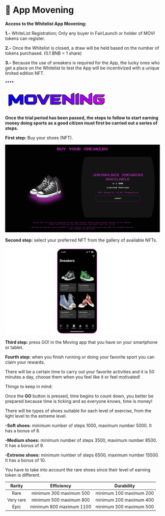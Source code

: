 # 📲 App Movening

**Access to the Whitelist App Movening:**&#x20;

**1.-**  WhiteList Registration; Only any buyer in FairLaunch or holder of MOVI tokens can register.

**2.-** Once the Whitelist is closed, a draw will be held based on the number of tokens purchased. (0.1 BNB = 1 share)

**3.-** Because the use of sneakers is required for the App, the lucky ones who get a place on the Whitelist to test the App will be incentivized with a unique limited edition NFT.

&#x20;     ****     &#x20;

![](../.gitbook/assets/movening2.png)

**Once the trial period has been passed, the steps to follow to start earning money doing sports as a good citizen must first be carried out a series of steps.**

**First step:** Buy your shoes (NFT).

![](../.gitbook/assets/zapas.png)

**Second step:** select your preferred NFT from the gallery of available NFTs.

![](../.gitbook/assets/FOTO4.png)

**Third step:** press GO! in the Moving app that you have on your smartphone or tablet.

**Fourth step:** when you finish running or doing your favorite sport you can claim your rewards.

There will be a certain time to carry out your favorite activities and it is 50 minutes a day, choose them when you feel like it or feel motivated!

Things to keep in mind:

Once the **GO** button is pressed, time begins to count down, you better be prepared because time is ticking and as everyone knows, time is money!

There will be types of shoes suitable for each level of exercise, from the light level to the extreme level.

**-Soft shoes:** minimum number of steps 1000, maximum number 5000. It has a bonus of 8.

**-Medium shoes:** minimum number of steps 3500, maximum number 8500. It has a bonus of 9.

**-Extreme shoes:** minimum number of steps 6500, maximum number 15500. It has a bonus of 10.

You have to take into account the rare shoes since their level of earning token is different.

|   Rarity  |        Efficiency        |        Durability       |
| :-------: | :----------------------: | :---------------------: |
|    Rare   |  minimum 300 maximum 500 | minimum 100 maximum 200 |
| Very rare |  minimum 500 maximum 800 | minimum 200 maximum 400 |
|    Epic   | minimum 800 maximum 1100 | minimum 300 maximum 500 |

